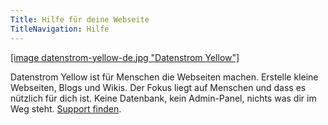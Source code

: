 ```yaml
---
Title: Hilfe für deine Webseite
TitleNavigation: Hilfe
---
```

[[image datenstrom-yellow-de.jpg "Datenstrom Yellow"]](https://datenstrom.se/de/yellow/)

Datenstrom Yellow ist für Menschen die Webseiten machen. Erstelle kleine Webseiten, Blogs und Wikis. Der Fokus liegt auf Menschen und dass es nützlich für dich ist. Keine Datenbank, kein Admin-Panel, nichts was dir im Weg steht. [Support finden](support).
